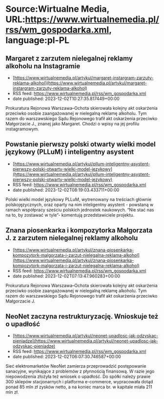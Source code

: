 # Source:Wirtualne Media, URL:https://www.wirtualnemedia.pl/rss/wm_gospodarka.xml, language:pl-PL

## Margaret z zarzutem nielegalnej reklamy alkoholu na Instagramie
 - [https://www.wirtualnemedia.pl/artykul/margaret-instargram-zarzuty-reklama-alkohol](https://www.wirtualnemedia.pl/artykul/margaret-instargram-zarzuty-reklama-alkohol)
 - RSS feed: https://www.wirtualnemedia.pl/rss/wm_gospodarka.xml
 - date published: 2023-12-02T10:27:35.817449+00:00

Prokuratura Rejonowa Warszawa–Ochota skierowała kolejny akt oskarżenia przeciwko osobie zaangażowanej w nielegalną reklamę alkoholu. Tym razem do warszawskiego Sądu Rejonowego trafił akt oskarżenia przeciwko Małgorzacie J., znanej jako Margaret. Chodzi o wpisy na jej profilu instagramowym.

## Powstanie pierwszy polski otwarty wielki model językowy (PLLuM) i inteligentny asystent
 - [https://www.wirtualnemedia.pl/artykul/pllum-inteligentny-asystent-pierwszy-polski-otwarty-wielki-model-jezykowy](https://www.wirtualnemedia.pl/artykul/pllum-inteligentny-asystent-pierwszy-polski-otwarty-wielki-model-jezykowy)
 - RSS feed: https://www.wirtualnemedia.pl/rss/wm_gospodarka.xml
 - date published: 2023-12-02T08:19:03.433711+00:00

Polski wielki model językowy PLLuM, wytrenowany na treściach głównie polskojęzycznych, oraz oparty na nim inteligentny asystent - powstaną w ramach współpracy sześciu polskich jednostek naukowych. “Nie stać nas na to, by zostawać w tyle”- komentują przedstawiciele projektu.

## Znana piosenkarka i kompozytorka Małgorzata J. z zarzutem nielegalnej reklamy alkoholu
 - [https://www.wirtualnemedia.pl/artykul/znana-piosenkarka-kompozytork-malgorzata-j-zarzut-nielegalna-reklama-alkohol](https://www.wirtualnemedia.pl/artykul/znana-piosenkarka-kompozytork-malgorzata-j-zarzut-nielegalna-reklama-alkohol)
 - RSS feed: https://www.wirtualnemedia.pl/rss/wm_gospodarka.xml
 - date published: 2023-12-02T07:13:47.960283+00:00

Prokuratura Rejonowa Warszawa–Ochota skierowała kolejny akt oskarżenia przeciwko osobie zaangażowanej w nielegalną reklamę alkoholu. Tym razem do warszawskiego Sądu Rejonowego trafił akt oskarżenia przeciwko Małgorzacie J.

## NeoNet zaczyna restrukturyzację. Wnioskuje też o upadłość
 - [https://www.wirtualnemedia.pl/artykul/neonet-upadlosc-jak-odzyskac-pieniadze](https://www.wirtualnemedia.pl/artykul/neonet-upadlosc-jak-odzyskac-pieniadze)
 - RSS feed: https://www.wirtualnemedia.pl/rss/wm_gospodarka.xml
 - date published: 2023-12-02T06:07:30.746587+00:00

Sieć elektromarketów NeoNet zamierza przeprowadzić postępowanie sanacyjne, wynikające z problemów z płynnością finansową. W razie jego niepowodzenia złożyła też wniosek o upadłość. Do spółki należy prawie 300 sklepów stacjonarnych i platforma e-commerce, wypracowała dotąd ponad 85 mln zł zysków netto, a na koniec marca br. w kapitale miała 211 mln zł.

